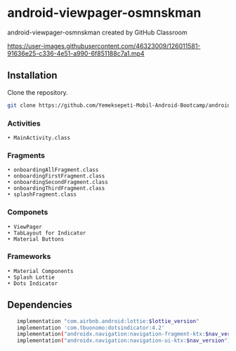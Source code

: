 # android-viewpager-osmnskman
android-viewpager-osmnskman created by GitHub Classroom

https://user-images.githubusercontent.com/46323009/126011581-91636e25-c336-4e51-a990-6f851188c7a1.mp4
## Installation
Clone the repository.
```bash
git clone https://github.com/Yemeksepeti-Mobil-Android-Bootcamp/android-viewpager-osmnskman.git
```
### Activities
    • MainActivity.class   
    
### Fragments
    • onboardingAllFragment.class
    • onboardingFirstFragment.class
    • onboardingSecondFragment.class
    • onboardingThirdFragment.class
    • splashFragment.class

### Componets
    • ViewPager
    • TabLayout for Indicator
    • Material Buttons
    
### Frameworks
    • Material Components
    • Splash Lottie
    • Dots Indicator


## Dependencies

```bash
   implementation "com.airbnb.android:lottie:$lottie_version"
   implementation 'com.tbuonomo:dotsindicator:4.2'
   implementation("androidx.navigation:navigation-fragment-ktx:$nav_version")
   implementation("androidx.navigation:navigation-ui-ktx:$nav_version")
```




